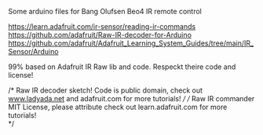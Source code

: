 Some arduino files for Bang Olufsen Beo4 IR remote control

https://learn.adafruit.com/ir-sensor/reading-ir-commands
https://github.com/adafruit/Raw-IR-decoder-for-Arduino
https://github.com/adafruit/Adafruit_Learning_System_Guides/tree/main/IR_Sensor/Arduino


99% based on Adafruit IR Raw lib and code. Respeckt theire code and license!

/* Raw IR decoder sketch!
 Code is public domain, check out www.ladyada.net and adafruit.com
 for more tutorials! 
*/
/* Raw IR commander
 MIT License, please attribute
 check out learn.adafruit.com  for more tutorials!  
*/

 
 


